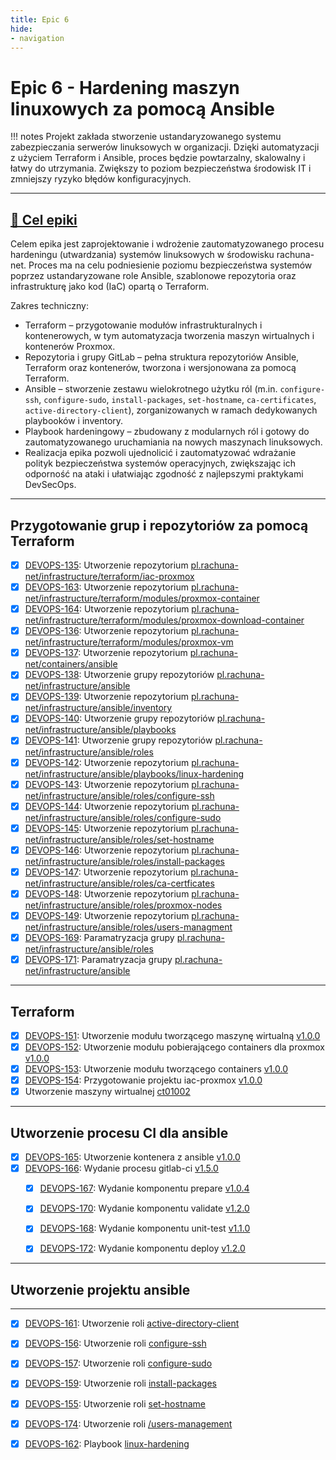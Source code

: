 ```yaml
---
title: Epic 6
hide:
- navigation
---
```

# Epic 6 - Hardening maszyn linuxowych za pomocą Ansible

!!! notes
      Projekt zakłada stworzenie ustandaryzowanego systemu zabezpieczania serwerów linuksowych w organizacji. Dzięki automatyzacji z użyciem Terraform i Ansible, proces będzie powtarzalny, skalowalny i łatwy do utrzymania. Zwiększy to poziom bezpieczeństwa środowisk IT i zmniejszy ryzyko błędów konfiguracyjnych.

---
## [🎯 Cel epiki](https://rachuna-net-pl.atlassian.net/browse/DEVOPS-130)
Celem epika jest zaprojektowanie i wdrożenie zautomatyzowanego procesu hardeningu (utwardzania) systemów linuksowych w środowisku rachuna-net. Proces ma na celu podniesienie poziomu bezpieczeństwa systemów poprzez ustandaryzowane role Ansible, szablonowe repozytoria oraz infrastrukturę jako kod (IaC) opartą o Terraform.

Zakres techniczny:

* Terraform – przygotowanie modułów infrastrukturalnych i kontenerowych, w tym automatyzacja tworzenia maszyn wirtualnych i kontenerów Proxmox.
* Repozytoria i grupy GitLab – pełna struktura repozytoriów Ansible, Terraform oraz kontenerów, tworzona i wersjonowana za pomocą Terraform.
* Ansible – stworzenie zestawu wielokrotnego użytku ról (m.in. `configure-ssh`, `configure-sudo`, `install-packages`, `set-hostname`, `ca-certificates`, `active-directory-client`), zorganizowanych w ramach dedykowanych playbooków i inventory.
* Playbook hardeningowy – zbudowany z modularnych ról i gotowy do zautomatyzowanego uruchamiania na nowych maszynach linuksowych.
* Realizacja epika pozwoli ujednolicić i zautomatyzować wdrażanie polityk bezpieczeństwa systemów operacyjnych, zwiększając ich odporność na ataki i ułatwiając zgodność z najlepszymi praktykami DevSecOps.

---
## Przygotowanie grup i repozytoriów za pomocą Terraform

* [x] [DEVOPS-135](https://rachuna-net-pl.atlassian.net/browse/DEVOPS-135): Utworzenie repozytorium [pl.rachuna-net/infrastructure/terraform/iac-proxmox](https://gitlab.com/pl.rachuna-net/infrastructure/terraform/iac-gitlab/-/blob/main/pl.rachuna-net/infrastructure/terraform/iac-proxmox.tf?ref_type=heads)
* [x] [DEVOPS-163](https://rachuna-net-pl.atlassian.net/browse/DEVOPS-163): Utworzenie repozytorium [pl.rachuna-net/infrastructure/terraform/modules/proxmox-container](https://gitlab.com/pl.rachuna-net/infrastructure/terraform/iac-gitlab/-/blob/main/pl.rachuna-net/infrastructure/terraform/modules/proxmox-container.tf?ref_type=heads)
* [x] [DEVOPS-164](https://rachuna-net-pl.atlassian.net/browse/DEVOPS-164): Utworzenie repozytorium [pl.rachuna-net/infrastructure/terraform/modules/proxmox-download-container](https://gitlab.com/pl.rachuna-net/infrastructure/terraform/iac-gitlab/-/blob/main/pl.rachuna-net/infrastructure/terraform/modules/proxmox-download-container.tf?ref_type=heads)
* [x] [DEVOPS-136](https://rachuna-net-pl.atlassian.net/browse/DEVOPS-136): Utworzenie repozytorium [pl.rachuna-net/infrastructure/terraform/modules/proxmox-vm](https://gitlab.com/pl.rachuna-net/infrastructure/terraform/iac-gitlab/-/blob/main/pl.rachuna-net/infrastructure/terraform/modules/proxmox-vm.tf?ref_type=heads)
* [x] [DEVOPS-137](https://rachuna-net-pl.atlassian.net/browse/DEVOPS-137): Utworzenie repozytorium [pl.rachuna-net/containers/ansible](https://gitlab.com/pl.rachuna-net/infrastructure/terraform/iac-gitlab/-/blob/main/pl.rachuna-net/containers/ansible.tf?ref_type=heads)
* [x] [DEVOPS-138](https://rachuna-net-pl.atlassian.net/browse/DEVOPS-138): Utworzenie grupy repozytoriów [pl.rachuna-net/infrastructure/ansible](https://gitlab.com/pl.rachuna-net/infrastructure/terraform/iac-gitlab/-/blob/main/pl.rachuna-net/infrastructure/_ansible.tf?ref_type=heads)
* [x] [DEVOPS-139](https://rachuna-net-pl.atlassian.net/browse/DEVOPS-139): Utworzenie repozytorium [pl.rachuna-net/infrastructure/ansible/inventory](https://gitlab.com/pl.rachuna-net/infrastructure/terraform/iac-gitlab/-/blob/main/pl.rachuna-net/infrastructure/ansible/inventory.tf?ref_type=heads)
* [x] [DEVOPS-140](https://rachuna-net-pl.atlassian.net/browse/DEVOPS-140): Utworzenie grupy repozytoriów [pl.rachuna-net/infrastructure/ansible/playbooks](https://gitlab.com/pl.rachuna-net/infrastructure/terraform/iac-gitlab/-/blob/main/pl.rachuna-net/infrastructure/ansible/_playbooks.tf?ref_type=heads)
* [x] [DEVOPS-141](https://rachuna-net-pl.atlassian.net/browse/DEVOPS-141): Utworzenie grupy repozytoriów [pl.rachuna-net/infrastructure/ansible/roles](https://gitlab.com/pl.rachuna-net/infrastructure/terraform/iac-gitlab/-/blob/main/pl.rachuna-net/infrastructure/ansible/_roles.tf?ref_type=heads)
* [x] [DEVOPS-142](https://rachuna-net-pl.atlassian.net/browse/DEVOPS-142): Utworzenie repozytorium [pl.rachuna-net/infrastructure/ansible/playbooks/linux-hardening](https://gitlab.com/pl.rachuna-net/infrastructure/terraform/iac-gitlab/-/blob/main/pl.rachuna-net/infrastructure/ansible/playbooks/linux-hardening.tf?ref_type=heads)
* [x] [DEVOPS-143](https://rachuna-net-pl.atlassian.net/browse/DEVOPS-143): Utworzenie repozytorium [pl.rachuna-net/infrastructure/ansible/roles/configure-ssh](https://gitlab.com/pl.rachuna-net/infrastructure/terraform/iac-gitlab/-/blob/main/pl.rachuna-net/infrastructure/ansible/roles/configure-ssh.tf?ref_type=heads)
* [x] [DEVOPS-144](https://rachuna-net-pl.atlassian.net/browse/DEVOPS-144): Utworzenie repozytorium [pl.rachuna-net/infrastructure/ansible/roles/configure-sudo](https://gitlab.com/pl.rachuna-net/infrastructure/terraform/iac-gitlab/-/blob/main/pl.rachuna-net/infrastructure/ansible/roles/configure-sudo.tf?ref_type=heads)
* [x] [DEVOPS-145](https://rachuna-net-pl.atlassian.net/browse/DEVOPS-145): Utworzenie repozytorium [pl.rachuna-net/infrastructure/ansible/roles/set-hostname](https://gitlab.com/pl.rachuna-net/infrastructure/terraform/iac-gitlab/-/blob/main/pl.rachuna-net/infrastructure/ansible/roles/set-hostname.tf?ref_type=heads)
* [x] [DEVOPS-146](https://rachuna-net-pl.atlassian.net/browse/DEVOPS-146): Utworzenie repozytorium [pl.rachuna-net/infrastructure/ansible/roles/install-packages](https://gitlab.com/pl.rachuna-net/infrastructure/terraform/iac-gitlab/-/blob/main/pl.rachuna-net/infrastructure/ansible/roles/install-packages.tf?ref_type=heads)
* [x] [DEVOPS-147](https://rachuna-net-pl.atlassian.net/browse/DEVOPS-147): Utworzenie repozytorium [pl.rachuna-net/infrastructure/ansible/roles/ca-certficates](https://gitlab.com/pl.rachuna-net/infrastructure/terraform/iac-gitlab/-/blob/main/pl.rachuna-net/infrastructure/ansible/roles/ca-certificates.tf?ref_type=heads)
* [x] [DEVOPS-148](https://rachuna-net-pl.atlassian.net/browse/DEVOPS-148): Utworzenie repozytorium [pl.rachuna-net/infrastructure/ansible/roles/proxmox-nodes](https://gitlab.com/pl.rachuna-net/infrastructure/terraform/iac-gitlab/-/blob/main/pl.rachuna-net/infrastructure/ansible/roles/proxmox-nodes.tf?ref_type=heads)
* [x] [DEVOPS-149](https://rachuna-net-pl.atlassian.net/browse/DEVOPS-149): Utworzenie repozytorium [pl.rachuna-net/infrastructure/ansible/roles/users-managment](https://gitlab.com/pl.rachuna-net/infrastructure/terraform/iac-gitlab/-/blob/main/pl.rachuna-net/infrastructure/ansible/roles/users-managment.tf?ref_type=heads)
* [x] [DEVOPS-169](https://rachuna-net-pl.atlassian.net/browse/DEVOPS-169): Paramatryzacja grupy [pl.rachuna-net/infrastructure/ansible/roles](https://gitlab.com/pl.rachuna-net/infrastructure/terraform/iac-gitlab/-/blob/main/pl.rachuna-net/infrastructure/ansible/_roles.tf?ref_type=heads)
* [x] [DEVOPS-171](https://rachuna-net-pl.atlassian.net/browse/DEVOPS-171): Paramatryzacja grupy [pl.rachuna-net/infrastructure/ansible](https://gitlab.com/pl.rachuna-net/infrastructure/terraform/iac-gitlab/-/blob/main/pl.rachuna-net/infrastructure/_ansible.tf?ref_type=heads)

---
## Terraform

- [x] [DEVOPS-151](https://rachuna-net-pl.atlassian.net/browse/DEVOPS-151): Utworzenie modułu tworzącego maszynę wirtualną [v1.0.0](https://gitlab.com/pl.rachuna-net/infrastructure/terraform/modules/proxmox-vm/-/releases/v1.0.0)
- [x] [DEVOPS-152](https://rachuna-net-pl.atlassian.net/browse/DEVOPS-152): Utworzenie modułu pobierającego containers dla proxmox [v1.0.0](https://gitlab.com/pl.rachuna-net/infrastructure/terraform/modules/proxmox-download-container/-/releases/v1.0.0)
- [x] [DEVOPS-153](https://rachuna-net-pl.atlassian.net/browse/DEVOPS-152): Utworzenie modułu tworzącego containers [v1.0.0](https://gitlab.com/pl.rachuna-net/infrastructure/terraform/modules/proxmox-container/-/releases/v1.0.0)
- [x] [DEVOPS-154](https://rachuna-net-pl.atlassian.net/browse/DEVOPS-152): Przygotowanie projektu iac-proxmox [v1.0.0](https://gitlab.com/pl.rachuna-net/infrastructure/terraform/iac-proxmox/-/releases/v1.0.0)
- [x] Utworzenie maszyny wirtualnej [ct01002](https://gitlab.com/pl.rachuna-net/infrastructure/terraform/iac-proxmox/-/releases/v1.0.0)

---
## Utworzenie procesu CI dla ansible

* [x] [DEVOPS-165](https://rachuna-net-pl.atlassian.net/browse/DEVOPS-165): Utworzenie kontenera z ansible [v1.0.0](https://gitlab.com/pl.rachuna-net/containers/ansible/-/releases/v1.0.0)
* [x] [DEVOPS-166](https://rachuna-net-pl.atlassian.net/browse/DEVOPS-166): Wydanie procesu gitlab-ci [v1.5.0](https://gitlab.com/pl.rachuna-net/cicd/gitlab-ci/-/releases/v1.5.0)
    * [x] [DEVOPS-167](https://rachuna-net-pl.atlassian.net/browse/DEVOPS-167): Wydanie komponentu prepare [v1.0.4](https://gitlab.com/pl.rachuna-net/cicd/components/prepare/-/releases/v1.0.4)
    * [x] [DEVOPS-170](https://rachuna-net-pl.atlassian.net/browse/DEVOPS-170): Wydanie komponentu validate [v1.2.0](https://gitlab.com/pl.rachuna-net/cicd/components/prepare/-/releases/v1.2.0)
    * [x] [DEVOPS-168](https://rachuna-net-pl.atlassian.net/browse/DEVOPS-168): Wydanie komponentu unit-test [v1.1.0](https://gitlab.com/pl.rachuna-net/cicd/components/prepare/-/releases/v1.1.0)
    * [x] [DEVOPS-172](https://rachuna-net-pl.atlassian.net/browse/DEVOPS-172): Wydanie komponentu deploy [v1.2.0](https://gitlab.com/pl.rachuna-net/cicd/components/prepare/-/releases/v1.2.0)


---
## Utworzenie projektu ansible
---

* [x] [DEVOPS-161](https://rachuna-net-pl.atlassian.net/browse/DEVOPS-161): Utworzenie roli [active-directory-client](https://gitlab.com/pl.rachuna-net/infrastructure/ansible/roles/ca-certificates/-/releases/v1.0.1)
* [x] [DEVOPS-156](https://rachuna-net-pl.atlassian.net/browse/DEVOPS-156): Utworzenie roli [configure-ssh](https://gitlab.com/pl.rachuna-net/infrastructure/ansible/roles/configure-ssh/-/releases/v1.0.1)
* [x] [DEVOPS-157](https://rachuna-net-pl.atlassian.net/browse/DEVOPS-157): Utworzenie roli [configure-sudo](https://gitlab.com/pl.rachuna-net/infrastructure/ansible/roles/configure-sudo/-/releases/v1.0.3)
* [x] [DEVOPS-159](https://rachuna-net-pl.atlassian.net/browse/DEVOPS-159): Utworzenie roli [install-packages](https://gitlab.com/pl.rachuna-net/infrastructure/ansible/roles/install-packages/-/releases/v1.0.1)
* [x] [DEVOPS-155](https://rachuna-net-pl.atlassian.net/browse/DEVOPS-155): Utworzenie roli [set-hostname](https://gitlab.com/pl.rachuna-net/infrastructure/ansible/roles/set-hostname/-/releases/v1.0.2)
* [x] [DEVOPS-174](https://rachuna-net-pl.atlassian.net/browse/DEVOPS-155): Utworzenie roli [/users-management](https://gitlab.com/pl.rachuna-net/infrastructure/ansible/roles/users-management/-/releases/v1.0.5)

* [x] [DEVOPS-162](https://rachuna-net-pl.atlassian.net/browse/DEVOPS-162): Playbook [linux-hardening](https://gitlab.com/pl.rachuna-net/infrastructure/ansible/playbooks/linux-hardening/-/releases/v1.0.0)
